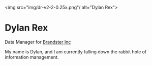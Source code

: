 <img src="img/dr-v2-2-0.25x.png"/ alt="Dylan Rex">

# Dylan Rex

Data Manager for [Brandster Inc](https://www.brandster.com/)

My name is Dylan, and I am currently falling down the rabbit hole of information management. 

